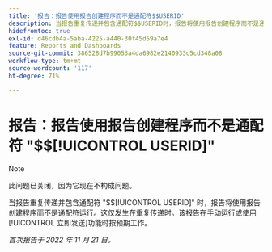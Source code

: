 ```yaml
---
title: '报告：报告使用报告创建程序而不是通配符$$USERID'
description: 当报告重复传递并包含通配符$$USERID时，报告将使用报告创建程序而不是通配符运行。 这仅发生在重复传递时。该报告在手动运行或使用立即发送功能时按预期工作。
hidefromtoc: true
exl-id: d46cdb4a-5aba-4225-a440-30f45d59a7e4
feature: Reports and Dashboards
source-git-commit: 386528d7b99053a4da6982e2140933c5cd348a08
workflow-type: tm+mt
source-wordcount: '117'
ht-degree: 71%

---
```


# 报告：报告使用报告创建程序而不是通配符 &quot;$$[!UICONTROL USERID]&quot;

>[!NOTE]
>
>此问题已关闭，因为它现在不构成问题。

当报告重复传递并包含通配符 &quot;$$[!UICONTROL USERID]&quot; 时，报告将使用报告创建程序而不是通配符运行。这仅发生在重复传递时。该报告在手动运行或使用[!UICONTROL 立即发送]功能时按预期工作。

_首次报告于 2022 年 11 月 21 日。_
